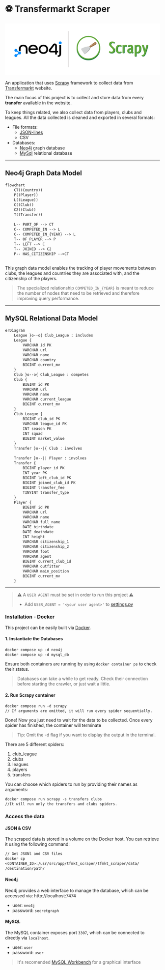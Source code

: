 # :soccer: Transfermarkt Scraper

<p align="center">
  <img src="./img/project_header.png" />
</p>

An application that uses [Scrapy](https://scrapy.org/) framework to collect data from [Transfermarkt](https://www.transfermarkt.com/) website.

The main focus of this project is to collect and store data from every **transfer** available in the website.

To keep things related, we also collect data from players, clubs and leagues.
All the data collected is cleaned and exported in several formats:

- File formats:
  - [JSON-lines](https://jsonlines.org/)
  - CSV
- Databases:
  - [Neo4j](https://neo4j.com) graph database
  - [MySql](https://www.mysql.com/) relational database

---

## Neo4j Graph Data Model
```mermaid
flowchart
    CT((Country))
    P((Player))
    L((League))
    C((Club))
    C2((Club))
    T((Transfer))

    L-- PART_OF --> CT
    C-- COMPETED_IN --> L
    C-- COMPETED_IN_{YEAR} --> L
    T-- OF_PLAYER --> P
    T-- LEFT --> C
    T-- JOINED --> C2
    P-- HAS_CITIZENSHIP -->CT


```

This graph data model enables the tracking of player movements between clubs, the leagues and countries they are associated with, and the citizenship of the players.

> The specialized relationship `COMPETED_IN_{YEAR}` is meant to reduce the number of nodes that need to be retrieved and therefore improving query performance.

---

## MySQL Relational Data Model
```mermaid
erDiagram
    League }o--o{ Club_League : includes
    League {
        VARCHAR id PK
        VARCHAR url
        VARCHAR name
        VARCHAR country
        BIGINT current_mv
    }
    Club }o--o{ Club_League : competes
    Club {
        BIGINT id PK
        VARCHAR url
        VARCHAR name
        VARCHAR current_league
        BIGINT current_mv
    }
    Club_League {
        BIGINT club_id PK
        VARCHAR league_id PK
        INT season PK
        INT squad
        BIGINT market_value
    }
    Transfer }o--|{ Club : involves

    Transfer }o--|| Player : involves
    Transfer {
        BIGINT player_id PK
        INT year PK
        BIGINT left_club_id PK
        BIGINT joined_club_id PK
        BIGINT transfer_fee
        TINYINT transfer_type
    }
    Player {
        BIGINT id PK
        VARCHAR url
        VARCHAR name
        VARCHAR full_name
        DATE birthdate
        DATE deathdate
        INT height
        VARCHAR citizenship_1
        VARCHAR citizenship_2
        VARCHAR foot
        VARCHAR agent
        BIGINT current_club_id
        VARCHAR outfitter
        VARCHAR main_position
        BIGINT current_mv
    }
```

---

> :warning: A `USER AGENT` must be set in order to run this project :warning:
>    - Add `USER_AGENT = '<your user agent>'` to [settings.py](/tfmkt_scraper//tfmkt_scraper/settings.py)
### Installation - Docker

This project can be easily built via [Docker](https://www.docker.com/).

#### 1. Instantiate the Databases

```console
docker compose up -d neo4j
docker compose up -d mysql_db
```

Ensure both containers are running by using `docker container ps` to check their status.

> Databases can take a while to get ready. Check their connection before starting the crawler, or just wait a little.
#### 2. Run Scrapy container

```console
docker compose run -d scrapy
// If arguments are omitted, it will run every spider sequentially.
```

Done! Now you just need to wait for the data to be collected. Once every spider has finished, the container will terminate

> Tip: Omit the -d flag if you want to display the output in the terminal.

There are 5 different spiders:

1. club_league
2. clubs
3. leagues
4. players
5. transfers

You can choose which spiders to run by providing their names as arguments:

```console
docker compose run scrapy -s transfers clubs
//It will run only the transfers and clubs spiders.
```

### Access the data

#### JSON & CSV

The scraped data is stored in a volume on the Docker host. You can retrieve it using the following command:

```console
// Get JSONl and CSV files
docker cp <CONTAINER_ID>:/usr/src/app/tfmkt_scraper/tfmkt_scraper/data/ /destination/path/
```

#### Neo4j

Neo4j provides a web interface to manage the database, which can be accessed via: http://localhost:7474

- user: `neo4j`
- password: `secretgraph`

#### MySQL

The MySQL container exposes port `3307`, which can be connected to directly via `localhost`.

- user: `user`
- password: `user`

> It's recomended [MySQL Workbench](https://dev.mysql.com/downloads/workbench/) for a graphical interface

